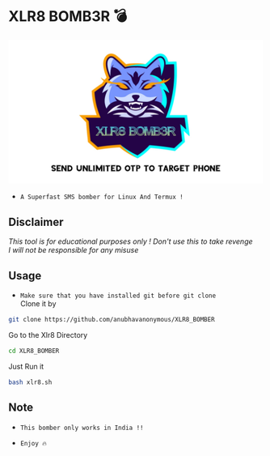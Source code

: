 # XLR8 BOMB3R :bomb:
<img src="logo.jpg"><br>
* `A Superfast SMS bomber for Linux And Termux !`

## Disclaimer
*This tool is for educational purposes only !*
_Don't use this to take revenge_<br />
*I will not be responsible for any misuse*

## Usage
* `Make sure that you have installed git before git clone`<br />
Clone it by
```bash
git clone https://github.com/anubhavanonymous/XLR8_BOMBER
```
Go to the Xlr8 Directory
```bash
cd XLR8_BOMBER
```
Just Run it
```bash
bash xlr8.sh
```

## Note
* `This bomber only works in India !!`

* `Enjoy 🔥`
